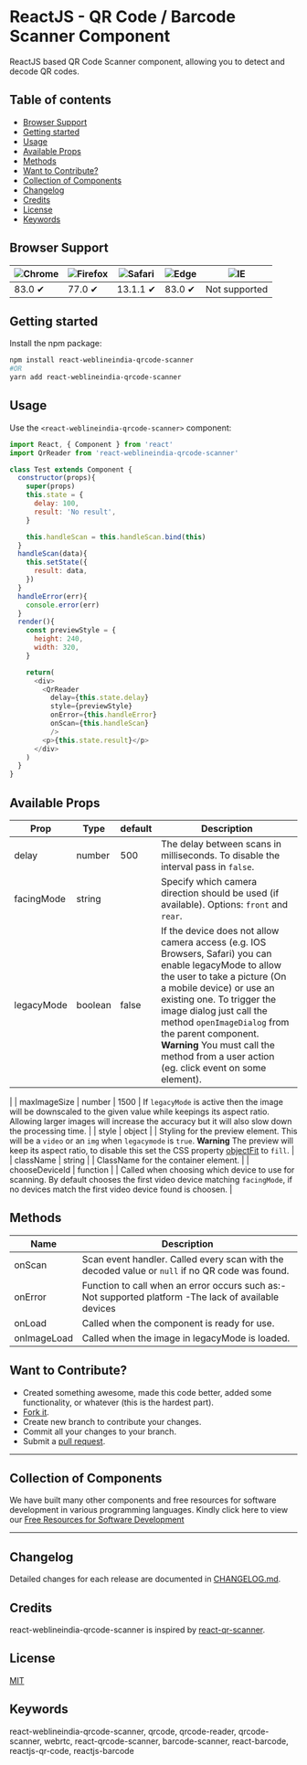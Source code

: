 # ReactJS - QR Code / Barcode Scanner Component

ReactJS based QR Code Scanner component, allowing you to detect and decode QR codes.

## Table of contents

- [Browser Support](#browser-support)
- [Getting started](#getting-started)
- [Usage](#usage)
- [Available Props](#available-props)
- [Methods](#methods)
- [Want to Contribute?](#want-to-contribute)
- [Collection of Components](#collection-of-components)
- [Changelog](#changelog)
- [Credits](#credits)
- [License](#license)
- [Keywords](#Keywords)

## Browser Support

| ![Chrome](https://raw.github.com/alrra/browser-logos/master/src/chrome/chrome_48x48.png) | ![Firefox](https://raw.github.com/alrra/browser-logos/master/src/firefox/firefox_48x48.png) | ![Safari](https://raw.github.com/alrra/browser-logos/master/src/safari/safari_48x48.png) | ![Edge](https://raw.github.com/alrra/browser-logos/master/src/edge/edge_48x48.png) | ![IE](https://raw.github.com/alrra/browser-logos/master/src/archive/internet-explorer_9-11/internet-explorer_9-11_48x48.png) |
| ---------------------------------------------------------------------------------------- | ------------------------------------------------------------------------------------------- | ---------------------------------------------------------------------------------------- | ---------------------------------------------------------------------------------- | ---------------------------------------------------------------------------------------------------------------------------- |
| 83.0 ✔                                                                                   | 77.0 ✔                                                                                      | 13.1.1 ✔                                                                                 | 83.0 ✔                                                                             | Not supported                                                                                                                       |


## Getting started

Install the npm package:

``` bash
npm install react-weblineindia-qrcode-scanner
#OR
yarn add react-weblineindia-qrcode-scanner
```

## Usage

Use the `<react-weblineindia-qrcode-scanner>` component:

```js
import React, { Component } from 'react'
import QrReader from 'react-weblineindia-qrcode-scanner'

class Test extends Component {
  constructor(props){
    super(props)
    this.state = {
      delay: 100,
      result: 'No result',
    }

    this.handleScan = this.handleScan.bind(this)
  }
  handleScan(data){
    this.setState({
      result: data,
    })
  }
  handleError(err){
    console.error(err)
  }
  render(){
    const previewStyle = {
      height: 240,
      width: 320,
    }

    return(
      <div>
        <QrReader
          delay={this.state.delay}
          style={previewStyle}
          onError={this.handleError}
          onScan={this.handleScan}
          />
        <p>{this.state.result}</p>
      </div>
    )
  }
}
```


## Available Props

| Prop | Type | default | Description |
| --- | --- | --- | --- |
| delay | number | 500  |The delay between scans in milliseconds. To disable the interval pass in `false`. |
| facingMode | string |   |Specify which camera direction should be used (if available). Options: `front` and `rear`. |
| legacyMode | boolean |false | If the device does not allow camera access (e.g. IOS Browsers, Safari) you can enable legacyMode to allow the user to take a picture (On a mobile device) or use an existing one. To trigger the image dialog just call the method `openImageDialog` from the parent component. **Warning** You must call the method from a user action (eg. click event on some element).
 |
| maxImageSize | number | 1500   |  If `legacyMode` is active then the image will be downscaled to the given value while keepings its aspect ratio. Allowing larger images will increase the accuracy but it will also slow down the processing time.
 |
| style | object |   | Styling for the preview element. This will be a `video` or an `img` when `legacymode` is `true`. **Warning** The preview will keep its aspect ratio, to disable this set the CSS property [objectFit](https://developer.mozilla.org/en-US/docs/Web/CSS/object-fit) to `fill`.
 |
| className | string |   | ClassName for the container element.  |
| chooseDeviceId | function |   | Called when choosing which device to use for scanning. By default chooses the first video device matching `facingMode`, if no devices match the first video device found is choosen. |


## Methods

| Name | Description |
| --- | --- |
| onScan | Scan event handler. Called every scan with the decoded value or `null` if no QR code was found. |
| onError | Function to call when an error occurs such as:- Not supported platform -The lack of available devices |
| onLoad | Called when the component is ready for use. |
| onImageLoad | Called when the image in legacyMode is loaded. |


## Want to Contribute?

- Created something awesome, made this code better, added some functionality, or whatever (this is the hardest part).
- [Fork it](http://help.github.com/forking/).
- Create new branch to contribute your changes.
- Commit all your changes to your branch.
- Submit a [pull request](http://help.github.com/pull-requests/).

---

## Collection of Components

We have built many other components and free resources for software development in various programming languages. Kindly click here to view our [Free Resources for Software Development](https://www.weblineindia.com/software-development-resources.html)

------

## Changelog

Detailed changes for each release are documented in [CHANGELOG.md](./CHANGELOG.md).

## Credits

react-weblineindia-qrcode-scanner  is inspired by [react-qr-scanner](https://www.npmjs.com/package/react-qr-scanner).

## License

[MIT](LICENSE)

[mit]: https://github.com/weblineindia/ReactJS-QRCode-Scanner/blob/master/LICENSE

## Keywords

react-weblineindia-qrcode-scanner, qrcode, qrcode-reader, qrcode-scanner, webrtc, react-qrcode-scanner, barcode-scanner, react-barcode, reactjs-qr-code, reactjs-barcode
